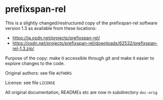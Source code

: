 # prefixspan-rel

This is a slightly changed/restructured copy of the prefixspan-rel software version 1.3 
as available from these locations:
* https://ja.osdn.net/projects/prefixspan-rel/
* https://osdn.net/projects/prefixspan-rel/downloads/62532/prefixspan-rel-1.3.zip/

Purpose of the copy: make it accessible through git and make it easier to explore
changes to the code.

Original authors: see file `AUTHORS`

License: see file `LICENSE`

All original documentation, READMEs etc are now in subdirectory `doc-orig`
